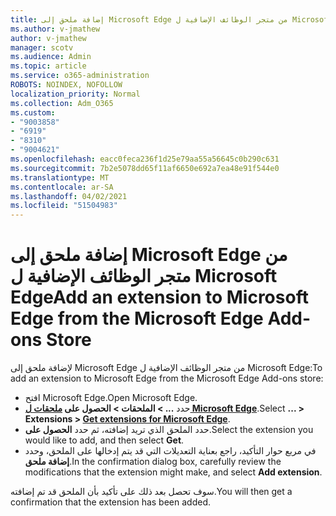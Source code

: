 ```yaml
---
title: إضافة ملحق إلى Microsoft Edge من متجر الوظائف الإضافية ل Microsoft Edge
ms.author: v-jmathew
author: v-jmathew
manager: scotv
ms.audience: Admin
ms.topic: article
ms.service: o365-administration
ROBOTS: NOINDEX, NOFOLLOW
localization_priority: Normal
ms.collection: Adm_O365
ms.custom:
- "9003858"
- "6919"
- "8310"
- "9004621"
ms.openlocfilehash: eacc0feca236f1d25e79aa55a56645c0b290c631
ms.sourcegitcommit: 7b2e5078dd65f11af6650e692a7ea48e91f544e0
ms.translationtype: MT
ms.contentlocale: ar-SA
ms.lasthandoff: 04/02/2021
ms.locfileid: "51504983"
---
```

# <a name="add-an-extension-to-microsoft-edge-from-the-microsoft-edge-add-ons-store"></a><span data-ttu-id="e29ad-102">إضافة ملحق إلى Microsoft Edge من متجر الوظائف الإضافية ل Microsoft Edge</span><span class="sxs-lookup"><span data-stu-id="e29ad-102">Add an extension to Microsoft Edge from the Microsoft Edge Add-ons Store</span></span>

<span data-ttu-id="e29ad-103">لإضافة ملحق إلى Microsoft Edge من متجر الوظائف الإضافية ل Microsoft Edge:</span><span class="sxs-lookup"><span data-stu-id="e29ad-103">To add an extension to Microsoft Edge from the Microsoft Edge Add-ons store:</span></span>

- <span data-ttu-id="e29ad-104">افتح Microsoft Edge.</span><span class="sxs-lookup"><span data-stu-id="e29ad-104">Open Microsoft Edge.</span></span>
- <span data-ttu-id="e29ad-105">حدد **... > الملحقات > الحصول على [ملحقات ل Microsoft Edge](https://go.microsoft.com/fwlink/?linkid=2136408)**.</span><span class="sxs-lookup"><span data-stu-id="e29ad-105">Select **... > Extensions > [Get extensions for Microsoft Edge](https://go.microsoft.com/fwlink/?linkid=2136408)**.</span></span>
- <span data-ttu-id="e29ad-106">حدد الملحق الذي تريد إضافته، ثم حدد **الحصول على**.</span><span class="sxs-lookup"><span data-stu-id="e29ad-106">Select the extension you would like to add, and then select **Get**.</span></span>
- <span data-ttu-id="e29ad-107">في مربع حوار التأكيد، راجع بعناية التعديلات التي قد يتم إدخالها على الملحق، وحدد **إضافة ملحق**.</span><span class="sxs-lookup"><span data-stu-id="e29ad-107">In the confirmation dialog box, carefully review the modifications that the extension might make, and select **Add extension**.</span></span>

<span data-ttu-id="e29ad-108">سوف تحصل بعد ذلك على تأكيد بأن الملحق قد تم إضافته.</span><span class="sxs-lookup"><span data-stu-id="e29ad-108">You will then get a confirmation that the extension has been added.</span></span>
